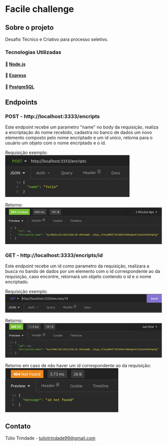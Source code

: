 # Facile challenge

## Sobre o projeto

Desafio Técnico e Criativo para processo seletivo.

### Tecnologias Utilizadas

#### :link: [Node.js](https://nodejs.org/en/)
#### :link: [Express](https://expressjs.com/pt-br/)
#### :link: [PostgreSQL](https://www.postgresql.org/)

## Endpoints

### POST - http://localhost:3333/encripts

Este endpoint recebe um parametro "name" no body da requisição, realiza a encriptação do nome recebido, cadastra no banco de dados um novo elemento composto pelo nome encriptado e um id unico, retorna para o usuário um objeto com o nome encriptado e o id.

Requisição exemplo:<br/>
<img src="/images/createRequisition.png" alt="Create Requisition"/>

Retorno:<br/>
<img src="/images/createResponse.png" alt="Create Response"/>

### GET - http://localhost:3333/encripts/id

Este endpoint recebe um id como parametro da requisição, realizara a busca no bando de dados por um elemento com o id correspondente ao da requisição, caso encontre, retornará um objeto contendo o id e o nome encriptado.

Requisição exemplo:<br/>
<img src="/images/findRequest.png" alt="find Requisition"/>

Retorno:<br/>
<img src="/images/findResponse.png" alt="find Response"/>

Retorno em caso de não haver um id correspondente ao da requisição:<br/>
<img src="/images/findNotFound.png" alt="id not found"/>

## Contato 

Túlio Trindade - tuliotrindade99@gmail.com
